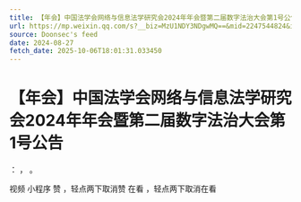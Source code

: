 ```yaml
---
title: 【年会】中国法学会网络与信息法学研究会2024年年会暨第二届数字法治大会第1号公告
url: https://mp.weixin.qq.com/s?__biz=MzU1NDY3NDgwMQ==&mid=2247544824&idx=1&sn=a79555892e00faf14a905561eab7f8f1
source: Doonsec's feed
date: 2024-08-27
fetch_date: 2025-10-06T18:01:31.033450
---
```


# 【年会】中国法学会网络与信息法学研究会2024年年会暨第二届数字法治大会第1号公告

：
，
。

视频
小程序
赞
，轻点两下取消赞
在看
，轻点两下取消在看